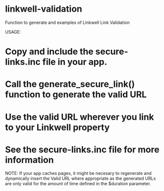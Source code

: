 linkwell-validation
===================

Function to generate and examples of Linkwell Link Validation

USAGE:
# Copy and include the secure-links.inc file in your app.
# Call the generate_secure_link() function to generate the valid URL
# Use the valid URL wherever you link to your Linkwell property
# See the secure-links.inc file for more information

NOTE:
If your app caches pages, it might be necesary to regenerate and dynamically
insert the Valid URL where appropriate as the generated URLs are only valid
for the amount of time defined in the $duration parameter.
